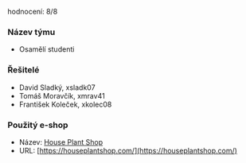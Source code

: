 hodnocení: 8/8

### Název týmu
- Osamělí studenti

### Řešitelé
- David Sladký, xsladk07
- Tomáš Moravčík, xmrav41
- František Koleček, xkolec08

### Použitý e-shop
- Název: [House Plant Shop](https://houseplantshop.com/)
- URL: [https://houseplantshop.com/](https://houseplantshop.com/)

